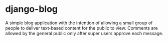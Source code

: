 # django-blog
A simple blog application with the intention of allowing a small group of people to deliver text-based content for the public to view. Comments are allowed by the general public only after super users approve each message.
